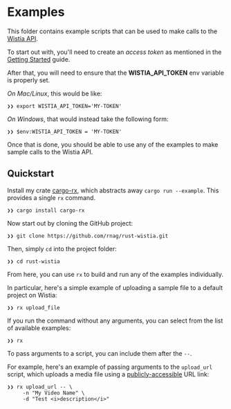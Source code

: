 # Examples

This folder contains example scripts that can be used
to make calls to the [Wistia API](https://wistia.com/support/developers).

To start out with, you'll need to create an *access token*
as mentioned in the [Getting Started](https://wistia.com/support/developers/data-api#creating-and-managing-access-tokens)
guide.

After that, you will need to ensure that the **WISTIA_API_TOKEN**
env variable is properly set.

*On Mac/Linux*, this would be like:

```shell
❯❯ export WISTIA_API_TOKEN='MY-TOKEN'
```

*On Windows*, that would instead take the following form:

```shell
❯❯ $env:WISTIA_API_TOKEN = 'MY-TOKEN'
```

Once that is done, you should be able to use
any of the examples to make sample calls to the Wistia
API. 

## Quickstart

[cargo-rx]: https://github.com/rnag/cargo-rx

Install my crate [cargo-rx], which abstracts away `cargo run --example`.
This provides a single `rx` command.

```shell
❯❯ cargo install cargo-rx
```

Now start out by cloning the GitHub project:

```shell
❯❯ git clone https://github.com/rnag/rust-wistia.git
```

Then, simply `cd` into the project folder:

```shell
❯❯ cd rust-wistia
```

From here, you can use `rx` to build and run
any of the examples individually.

In particular, here's a simple example
of uploading a sample file to a default project on Wistia:

```shell
❯❯ rx upload_file
```

If you run the command without any arguments, you can select 
from the list of available examples:

```shell
❯❯ rx
```

To pass arguments to a script, you can include them after the `--`.

For example, here's an example of passing arguments to the `upload_url` script,
which uploads a media file using a [publicly-accessible](https://gist.github.com/jsturgis/3b19447b304616f18657?permalink_comment_id=3448015#gistcomment-3448015)
URL link:

```shell
❯❯ rx upload_url -- \
     -n "My Video Name" \
     -d "Test <i>description</i>"
```
